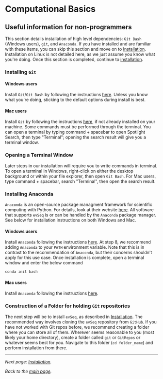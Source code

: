 # Computational Basics
## Useful information for non-programmers

This section details installation of high level dependencies: `Git Bash` (Windows users), `git`, and `Anaconda`. If you have installed and are familiar with these items, you can skip this section and move on to [Installation](installation.md). Installation on Linux is not detailed here, as we just assume you know what you're doing. Once this section is completed, continue to [installation](installation.md).

### Installing `Git`
#### Windows users
Install `Git`/`Git Bash` by following the instructions [here](https://www.stanleyulili.com/git/how-to-install-git-bash-on-windows/). Unless you know what you're doing, sticking to the default options during install is best.

#### Mac users
Install `Git` by following the instructions [here](https://www.atlassian.com/git/tutorials/install-git), if not already installed on your machine. Some commands must be performed through the terminal. You can open a terminal by typing command + spacebar to open Spotlight Search, then type "Terminal"; opening the search result will give you a terminal window.

### Opening a Terminal Window
Later steps in our installation will require you to write commands in terminal. To open a terminal in Windows, right-click on either the desktop background or within your file explorer, then open `Git Bash`. For Mac users, type command + spacebar, search "Terminal", then open the search result.

### Installing Anaconda
`Anaconda` is an open-source package managment framework for scientific computing with Python. For details, look at their website [here](https://www.anaconda.com/). All software that supports `evSeq` is or can be handled by the `Anaconda` package manager. See below for installation instructions on both Windows and Mac.

#### Windows users
Install `Anaconda` following the instructions [here](https://docs.anaconda.com/anaconda/install/windows/). At step 8, we recommend adding `Anaconda` to your `PATH` environment variable. Note that this is in contrast to the recommendation of `Anaconda`, but their concerns shouldn't apply for this use case. Once installation is complete, open a terminal window and enter the below command
```
conda init bash
```

#### Mac users
Install `Anaconda` following the instructions [here](https://docs.anaconda.com/anaconda/install/mac-os/).

### Construction of a Folder for holding `Git` repositories
The next step will be to install `evSeq`, as described in [Installation](installation.md). The recommended way involves cloning the `evSeq` repository from `GitHub`. If you have not worked with Git repos before, we recommend creating a folder where you can store all of them. Wherever seems reasonable to you (most likely your home directory), create a folder called `git` or `GitRepos` or whatever seems best for you. Navigate to this folder (`cd folder_name`) and perform installation from there.

---

*Next page: [Installation](installation.md).*

*Back to the [main page](../index.md).*